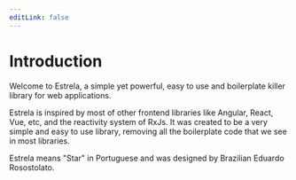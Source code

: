 ```yaml
---
editLink: false
---
```


# Introduction

Welcome to Estrela, a simple yet powerful, easy to use and boilerplate killer library for web applications.

Estrela is inspired by most of other frontend libraries like Angular, React, Vue, etc, and the reactivity system of RxJs. It was created to be a very simple and easy to use library, removing all the boilerplate code that we see in most libraries.

Estrela means "Star" in Portuguese and was designed by Brazilian Eduardo Rosostolato.
